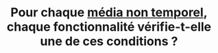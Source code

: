 ---
title: Pour chaque [média non temporel](#media-non-temporel), chaque fonctionnalité vérifie-t-elle une de ces conditions ?
steps:
- La fonctionnalité est [accessible par le clavier et tout dispositif de pointage](#accessible-et-activable-par-le-clavier-et-tout-dispositif-de-pointage) ;
- Une fonctionnalité [accessible par le clavier et tout dispositif de pointage](#accessible-et-activable-par-le-clavier-et-tout-dispositif-de-pointage) permettant de réaliser la même action est présente dans la page.
---